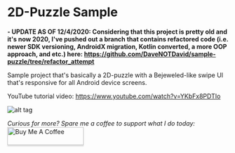 # 2D-Puzzle Sample
**- UPDATE AS OF 12/4/2020: Considering that this project is pretty old and it's now 2020, I've pushed out a branch that contains refactored code (i.e. newer SDK versioning, AndroidX migration, Kotlin converted, a more OOP approach, and etc.) here: https://github.com/DaveNOTDavid/sample-puzzle/tree/refactor_attempt**

Sample project that's basically a 2D-puzzle with a Bejeweled-like swipe UI that's responsive for all Android device screens.

YouTube tutorial video: https://www.youtube.com/watch?v=YKbFx8PDTIo

![alt tag](https://media.giphy.com/media/l0Iy0B3etSoQusXeM/giphy.gif)

*Curious for more? Spare me a coffee to support what I do today:* <a href="https://www.buymeacoffee.com/DaveNOTDavid" target="_blank"><img src="https://www.buymeacoffee.com/assets/img/custom_images/orange_img.png" alt="Buy Me A Coffee" style="height: 41px !important;width: 174px !important;box-shadow: 0px 3px 2px 0px rgba(190, 190, 190, 0.5) !important;-webkit-box-shadow: 0px 3px 2px 0px rgba(190, 190, 190, 0.5) !important;" ></a>
